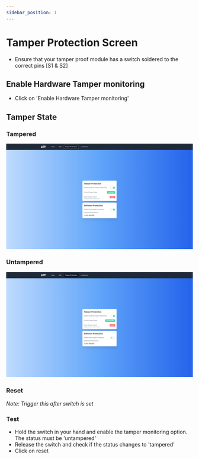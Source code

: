 ```yaml
---
sidebar_position: 1
---
```


# Tamper Protection Screen

- Ensure that your tamper proof module has a switch soldered to the correct pins [S1 & S2]

## Enable Hardware Tamper monitoring

- Click on 'Enable Hardware Tamper monitoring' 

## Tamper State

### Tampered 

![Tampered](img/tampered.png)

### Untampered 

![Untampered](img/untampered.png)

### Reset 

*Note: Trigger this after switch is set* 

### Test 

- Hold the switch in your hand and enable the tamper monitoring option. The status must be 'untampered'
- Release the switch and check if the status changes to 'tampered' 
- Click on reset 